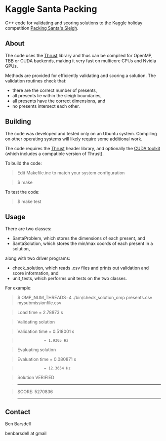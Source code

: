 Kaggle Santa Packing
====================

C++ code for validating and scoring solutions to the Kaggle holiday competition
[Packing Santa's Sleigh](https://www.kaggle.com/c/packing-santas-sleigh).

About
-----
The code uses the [Thrust](http://thrust.github.io) library and thus can be
compiled for OpenMP, TBB or CUDA backends, making it very fast on multicore
CPUs and Nvidia GPUs.

Methods are provided for efficiently validating and scoring a solution.
The validation routines check that:

- there are the correct number of presents,
- all presents lie within the sleigh boundaries,
- all presents have the correct dimensions, and
- no presents intersect each other.

Building
--------
The code was developed and tested only on an Ubuntu system. Compiling on
other operating systems will likely require some additional work.

The code requires the [Thrust](http://thrust.github.io) header library, and
optionally the [CUDA toolkit](https://developer.nvidia.com/cuda-toolkit) (which
includes a compatible version of Thrust).

To build the code:

> Edit Makefile.inc to match your system configuration

> $ make

To test the code:

> $ make test

Usage
-----
There are two classes:

- SantaProblem, which stores the dimensions of each present, and
- SantaSolution, which stores the min/max coords of each present in a solution,

along with two driver programs:

- check_solution, which reads .csv files and prints out validation and score
information, and
- unit_tests, which performs unit tests on the two classes.

For example:

> $ OMP_NUM_THREADS=4 ./bin/check_solution_omp presents.csv mysubmissionfile.csv

> Load time = 2.78873 s

> Validating solution

> Validation time = 0.518001 s

>                 = 1.9305 Hz

> Evaluating solution

> Evaluation time = 0.080871 s

>                 = 12.3654 Hz

> Solution VERIFIED

> - - - - - - -

> SCORE: 5270836

> - - - - - - -

Contact
-------

Ben Barsdell

benbarsdell at gmail
